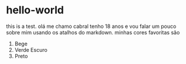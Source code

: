 # hello-world
this is a test.
olá me chamo cabral tenho 18 anos e vou falar um pouco sobre mim usando os atalhos do markdown.
minhas cores favoritas são
1. Bege 
2. Verde Escuro
3. Preto
